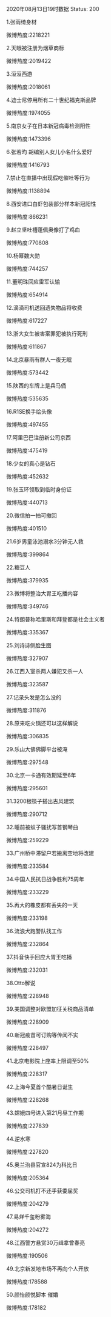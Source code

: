 2020年08月13日19时数据
Status: 200

1.张雨绮身材

微博热度:2218221

2.天眼被注册为烟草商标

微博热度:2019422

3.洹洹西游

微博热度:2018061

4.迪士尼停用所有二十世纪福克斯品牌

微博热度:1974055

5.南京女子在日本新冠病毒检测阳性

微博热度:1473396

6.张若昀 胡编别人女儿小名什么爱好

微博热度:1416793

7.禁止在直播中出现假吃催吐等行为

微博热度:1138894

8.西安进口白虾包装部分样本新冠阳性

微博热度:866231

9.赵立坚吐槽蓬佩奥像打了鸡血

微博热度:770808

10.杨幂魏大勋

微博热度:744257

11.董明珠回应雷军认输

微博热度:654914

12.滴滴司机送回遗失物品将收费

微博热度:617227

13.浙大女生被害案罪犯被执行死刑

微博热度:611867

14.北京暴雨有群人一夜无眠

微博热度:573442

15.陕西的车牌上是兵马俑

微博热度:535635

16.R1SE换手绘头像

微博热度:497455

17.阿里巴巴注册新公司京西

微博热度:475419

18.少女的真心是钻石

微博热度:452632

19.张玉环领取到临时身份证

微博热度:440713

20.微信拍一拍可撤回

微博热度:401510

21.6岁男童泳池溺水3分钟无人救

微博热度:399864

22.糖豆人

微博热度:379935

23.微博将整治大胃王吃播内容

微博热度:349746

24.特朗普称哈里斯和拜登都是社会主义者

微博热度:335367

25.刘诗诗侧脸生图

微博热度:327907

26.江西入室杀两人嫌犯又杀一人

微博热度:323587

27.记录头发是怎么没的

微博热度:311876

28.原来吃火锅还可以这样解说

微博热度:306835

29.乐山大佛佛脚平台被淹

微博热度:297548

30.北京一卡通有效期延至6年

微博热度:295601

31.3200根筷子搭出古风建筑

微博热度:290712

32.睡前被蚊子骚扰写首钢琴曲

微博热度:259229

33.广州桥中滞留户若搬离空地将改建

微博热度:233584

34.中国人民抗日战争胜利75周年

微博热度:233229

35.再大的橡皮都有丢失的一天

微博热度:233198

36.流浪犬跑警队找工作

微博热度:232864

37.抖音快手回应大胃王吃播

微博热度:232031

38.Otto解说

微博热度:228948

39.美国调整对欧盟加征关税商品清单

微博热度:228909

40.新冠疫苗可订购等传闻不实

微博热度:228497

41.北京电影院上座率上限调至50%

微博热度:228317

42.上海今夏首个酷暑日诞生

微博热度:228268

43.嫦娥四号进入第21月昼工作期

微博热度:227839

44.逆水寒

微博热度:227820

45.奥兰治县官宣824为科比日

微博热度:205364

46.公交司机打不还手获委屈奖

微博热度:204279

47.易烊千玺粉雾海

微博热度:204272

48.江西警方悬赏30万缉拿曾春亮

微博热度:190506

49.北京新发地市场不再向个人开放

微博热度:178588

50.颜怡颜悦脚本 催婚

微博热度:178182

